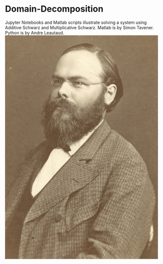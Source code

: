 # Domain-Decomposition
Jupyter Notebooks and Matlab scripts illustrate solving a system using Additive Schwarz and  Multiplicative Schwarz.
Matlab is by Simon Tavener.
Python is by Andre Leautaud.
![base](Schwarz.jpg)
